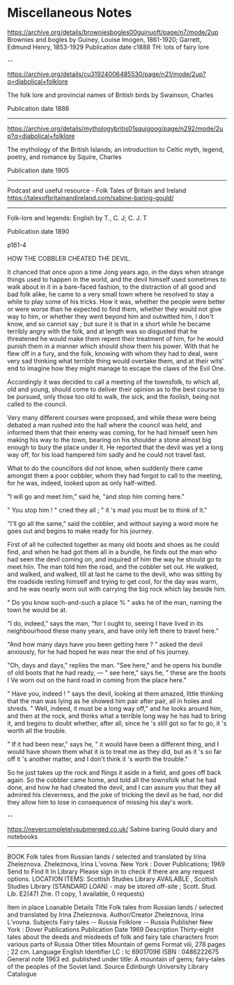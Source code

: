 # Miscellaneous Notes


https://archive.org/details/browniesbogles00guinuoft/page/n7/mode/2up
Brownies and bogles
by Guiney, Louise Imogen, 1861-1920; Garrett, Edmund Henry, 1853-1929
Publication date c1888
TH: lots of fairy lore


--

https://archive.org/details/cu31924006485530/page/n21/mode/2up?q=diabolical+folklore

The folk lore and provincial names of British birds
by Swainson, Charles

Publication date 1886



---


https://archive.org/details/mythologybritis01squigoog/page/n292/mode/2up?q=diabolical+folklore

The mythology of the British Islands; an introduction to Celtic myth, legend, poetry, and romance
by Squire, Charles

Publication date 1905


---

Podcast and useful resource - Folk Tales of Britain and Ireland https://talesofbritainandireland.com/sabine-baring-gould/

---

Folk-lore and legends: English
by T., C. J; C. J. T

Publication date 1890

p161-4

HOW THE COBBLER CHEATED THE DEVIL.

It chanced that once upon a time Jong years ago, in the days when strange things used to happen in the world, and the devil himself used sometimes to walk about in it in a bare-faced fashion, to the distraction of all good and bad folk alike, he came to a very small town where he resolved to stay a while to play some of his tricks. How it was, whether the people were better or were worse than he expected to find them, whether they would not give way to him, or whether they went beyond him and outwitted him, I don't know, and so cannot say ; but sure it is that in a short while he became terribly angry with the folk, and at length was so disgusted that he threatened he would make them repent their treatment of him, for he would punish them in a manner which should show them his power. With that he flew off in a fury, and the folk, knowing with whom they had to deal, were very sad thinking what terrible thing would overtake them, and at their wits' end to imagine how they might manage to escape the claws of the Evil One.

Accordingly it was decided to call a meeting of the townsfolk, to which all, old and young, should come to deliver their opinion as to the best course to be pursued, only those too old to walk, the sick, and the foolish, being not called to the council.

Very many different courses were proposed, and while these were being debated a man rushed into the hall where the council was held, and informed them that their enemy was coming, for he had himself seen him making his way to the town, bearing on his shoulder a stone almost big enough to bury the place under it. He reported that the devil was yet a long way off, for his load hampered him sadly and he could not travel fast.

What to do the councillors did not know, when suddenly there came amongst them a poor cobbler, whom they had forgot to call to the meeting, for he was, indeed, looked upon as only half-witted.

"I will go and meet him," said he, "and stop him coming here."

" You stop him ! " cried they all ; " it 's mad you must be to think of it."

"I'll go all the same," said the cobbler, and without saying a word more he goes out and begins to make ready for his journey.

First of all he collected together as many old boots and shoes as he could find, and when he had got them all in a bundle, he finds out the man who had seen the devil coming on, and inquired of him the way he should go to meet hiin. The man told him the road, and the cobbler set out. He walked, and walked, and walked, till at last he came to the devil, who was sitting by the roadside resting himself and trying to get cool, for the day was warm, and he was nearly worn out with carrying the big rock which lay beside him.

" Do you know such-and-such a place % " asks he of the man, naming the town he would be at.

"I do, indeed," says the man, "for I ought to, seeing I have lived in its neighbourhood these many years, and have only left there to travel here."

"And how many days have you been getting here ? " asked the devil anxiously, for he had hoped he was near the end of his journey.

"Oh, days and days," replies the man. "See here," and he opens his bundle of old boots that he had ready, — " see here," says he, " these are the boots I Ve worn out on the hard road in coming from the place here."

" Have you, indeed ! " says the devil, looking at them amazed, little thinking that the man was lying as he showed him pair after pair, all in holes and shreds. " Well, indeed, it must be a long way off," and he looks around him, and then at the rock, and thinks what a terrible long way he has had to bring it, and begins to doubt whether, after all, since he 's still got so far to go, it 's worth all the trouble.

" If it had been near," says he, " it would have been a different thing, and I would have shown them what it is to treat me as they did, but as it 's so far off it 's another matter, and I don't think it 's worth the trouble."

So he just takes up the rock and flings it aside in a field, and goes off back again. So the cobbler came home, and told all the townsfolk what he had done, and how he had cheated the devil, and I can assure you that they all admired his cleverness, and the joke of tricking the devil as he had, nor did they allow him to lose in consequence of missing his day's work.

--



https://nevercompletelysubmerged.co.uk/
Sabine baring Gould diary and notebooks

---



BOOK
Folk tales from Russian lands / selected and translated by Irina Zheleznova.
Zheleznova, Irina Lʹvovna.
New York : Dover Publications; 1969
Send to
Find It In Library
Please sign in to check if there are any request options.
LOCATION ITEMS:
Scottish Studies Library
AVAILABLE , Scottish Studies Library (STANDARD LOAN) - may be stored off-site ; Scott. Stud. Lib. E2(47) Zhe.
(1 copy, 1 available, 0 requests)

Item in place
Loanable
Details
Title
Folk tales from Russian lands / selected and translated by Irina Zheleznova.
Author/Creator
Zheleznova, Irina Lʹvovna. 
Subjects
Fairy tales -- Russia
Folklore -- Russia
Publisher
New York : Dover Publications
Publication Date
1969
Description
Thirty-eight tales about the deeds and misdeeds of folk and fairy tale characters from various parts of Russia
Other titles
Mountain of gems
Format
viii, 278 pages ; 22 cm.
Language
English
Identifier
LC : lc 69017096
ISBN : 0486222675
General note
1963 ed. published under title: A mountain of gems; fairy-tales of the peoples of the Soviet land.
Source
Edinburgh University Library Catalogue